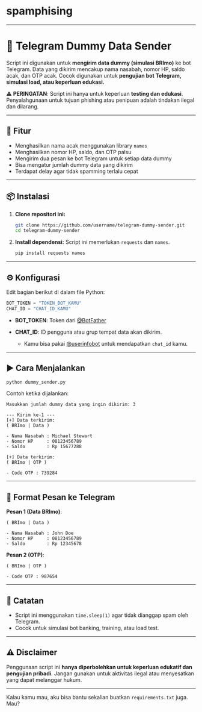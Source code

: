 # spamphising

---

# 💬 Telegram Dummy Data Sender

Script ini digunakan untuk **mengirim data dummy (simulasi BRImo)** ke bot Telegram. Data yang dikirim mencakup nama nasabah, nomor HP, saldo acak, dan OTP acak. Cocok digunakan untuk **pengujian bot Telegram, simulasi load, atau keperluan edukasi.**

⚠️ **PERINGATAN**: Script ini hanya untuk keperluan **testing dan edukasi**. Penyalahgunaan untuk tujuan phishing atau penipuan adalah tindakan ilegal dan dilarang.

---

## 🧾 Fitur

* Menghasilkan nama acak menggunakan library `names`
* Menghasilkan nomor HP, saldo, dan OTP palsu
* Mengirim dua pesan ke bot Telegram untuk setiap data dummy
* Bisa mengatur jumlah dummy data yang dikirim
* Terdapat delay agar tidak spamming terlalu cepat

---

## 📦 Instalasi

1. **Clone repositori ini:**

   ```bash
   git clone https://github.com/username/telegram-dummy-sender.git
   cd telegram-dummy-sender
   ```

2. **Install dependensi:**
   Script ini memerlukan `requests` dan `names`.

   ```bash
   pip install requests names
   ```

---

## ⚙️ Konfigurasi

Edit bagian berikut di dalam file Python:

```python
BOT_TOKEN = "TOKEN_BOT_KAMU"
CHAT_ID = "CHAT_ID_KAMU"
```

* **BOT\_TOKEN**: Token dari [@BotFather](https://t.me/BotFather)
* **CHAT\_ID**: ID pengguna atau grup tempat data akan dikirim.

  * Kamu bisa pakai [@userinfobot](https://t.me/userinfobot) untuk mendapatkan `chat_id` kamu.

---

## ▶️ Cara Menjalankan

```bash
python dummy_sender.py
```

Contoh ketika dijalankan:

```
Masukkan jumlah dummy data yang ingin dikirim: 3

--- Kirim ke-1 ---
[+] Data terkirim:
( BRImo | Data )

- Nama Nasabah : Michael Stewart
- Nomor HP     : 08123456789
- Saldo        : Rp 15677288

[+] Data terkirim:
( BRImo | OTP )

- Code OTP : 739284
```

---

## 📄 Format Pesan ke Telegram

**Pesan 1 (Data BRImo)**:

```
( BRImo | Data )

- Nama Nasabah : John Doe
- Nomor HP     : 08123456789
- Saldo        : Rp 12345678
```

**Pesan 2 (OTP)**:

```
( BRImo | OTP )

- Code OTP : 987654
```

---

## 📌 Catatan

* Script ini menggunakan `time.sleep(1)` agar tidak dianggap spam oleh Telegram.
* Cocok untuk simulasi bot banking, training, atau load test.

---

## ⚠️ Disclaimer

Penggunaan script ini **hanya diperbolehkan untuk keperluan edukatif dan pengujian pribadi**. Jangan gunakan untuk aktivitas ilegal atau menyesatkan yang dapat melanggar hukum.

---

Kalau kamu mau, aku bisa bantu sekalian buatkan `requirements.txt` juga. Mau?
